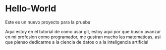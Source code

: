# Hello-World
Este es un nuevo proyecto para la prueba 

Aqui estoy en el tutorial de como usar git, estoy aqui por que busco avanzar en mi profesion como programador, me gustran mucho las matematicas, asi que pienso dedicarme a la ciencia de datos o a la inteligencia artificial 
